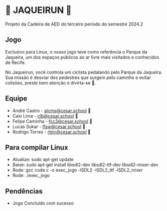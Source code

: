 # 🌳 JAQUEIRUN 🌳

Projeto da Cadeira de AED do terceiro período do semestre 2024.2

## Jogo
Exclusivo para Linux, o nosso jogo teve como referência o Parque da Jaqueira, um dos espaços públicos ao ar livre mais visitados e conhecidos de Recife.

No Jaqueirun, você controla um ciclista pedalando pelo Parque da Jaqueira. 
Sua missão é desviar dos pedestres que surgem pelo caminho e evitar colisões, preste bem atenção e divirta-se 🤗.

## Equipe

- André Castro - alcms@cesar.school 📩 
- Caio Lima - clb@cesar.school 📩
- Felipe Caminha - fcc3@cesar.school 📩
- Lucas Sukar - lfsw@cesar.school 📩
- Rodrigo Torres - rtmr@cesar.school 📩

## Para compilar Linux
- Atualize: sudo apt-get update
- Baixe: sudo apt-get install libsdl2-dev libsdl2-ttf-dev libsdl2-mixer-dev
- Rode: gcc code.c -o exec_jogo -lSDL2 -lSDL2_ttf -lSDL2_mixer
- Rode: ./exec_jogo

## Pendências
- Jogo Concluído com sucesso
